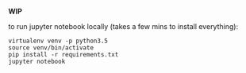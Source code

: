 **WIP**

to run jupyter notebook locally (takes a few mins to install everything):

    virtualenv venv -p python3.5
    source venv/bin/activate
    pip install -r requirements.txt
    jupyter notebook
